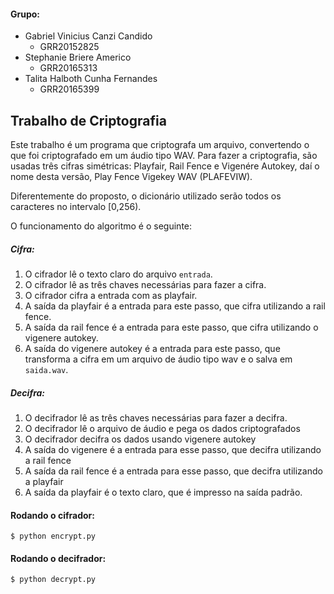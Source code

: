 #### Grupo: 
* Gabriel Vinicius Canzi Candido  
    *  GRR20152825
* Stephanie Briere Americo        
    * GRR20165313
* Talita Halboth Cunha Fernandes  
    * GRR20165399

## Trabalho de Criptografia
Este trabalho é um programa que criptografa um arquivo, 
convertendo o que foi criptografado em um áudio tipo WAV.
Para fazer a criptografia, são usadas três cifras simétricas:
Playfair, Rail Fence e Vigenére Autokey, daí o nome desta versão, Play Fence Vigekey WAV
 (PLAFEVIW).

 Diferentemente do proposto, o dicionário utilizado serão todos os caracteres no intervalo
 [0,256).
 
 O funcionamento do algoritmo é o seguinte:
##### Cifra: 
 1. O cifrador lê o texto claro do arquivo `entrada`.
 2. O cifrador lê as três chaves necessárias para fazer a cifra.
 3. O cifrador cifra a entrada com as playfair.
 4. A saída da playfair é a entrada para este passo, que cifra utilizando a rail fence.
 5. A saída da rail fence é a entrada para este passo, que cifra utilizando o vigenere autokey.
 6. A saída do vigenere autokey é a entrada para este passo, que transforma a cifra em um arquivo de áudio tipo wav e o salva em `saida.wav`.


##### Decifra: 
 1. O decifrador lê as três chaves necessárias para fazer a decifra.
 2. O decifrador lê o arquivo de áudio e pega os dados criptografados
 3. O decifrador decifra os dados usando vigenere autokey
 4. A saída do vigenere é a entrada para esse passo, que decifra utilizando
 a rail fence
 5. A saída da rail fence é a entrada para esse passo, que decifra utilizando
 a playfair
 6. A saída  da playfair é o texto claro, que é impresso na saída padrão.

#### Rodando o cifrador: 
```
$ python encrypt.py
```
#### Rodando o decifrador: 
```
$ python decrypt.py
```
